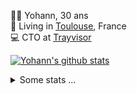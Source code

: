 <p>
  👨🏻 <bold>Yohann</bold>, 30 ans<br/>
  💼 Living in <a href="https://www.google.com/maps?q=toulouse">Toulouse</a>, France<br/>
  💻 CTO at <a href="https://trayvisor.com/">Trayvisor</a><br/>
</p>

<a href="https://github.com/anuraghazra/github-readme-stats"><img align="center" src="https://github-readme-stats-dviw-8taegaswk-yohann84ls-projects.vercel.app//api?username=yohann84L&show_icons=true&include_all_commits=true" alt="Yohann's github stats" /> </a>


<details>
  <summary>Some stats ...</summary><br/>
  

<!--START_SECTION:waka-->
![Code Time](http://img.shields.io/badge/Code%20Time-1%2C339%20hrs%204%20mins-blue)

![Profile Views](http://img.shields.io/badge/Profile%20Views-0-blue)

**🐱 My GitHub Data** 

> 📦 441.0 kB Used in GitHub's Storage 
 > 
> 🏆 565 Contributions in the Year 2025
 > 
> 🚫 Not Opted to Hire
 > 
> 📜 26 Public Repositories 
 > 
> 🔑 21 Private Repositories 
 > 
**I'm an Early 🐤** 

```text
🌞 Morning                30747 commits       ███████░░░░░░░░░░░░░░░░░░   29.61 % 
🌆 Daytime                60137 commits       ██████████████░░░░░░░░░░░   57.90 % 
🌃 Evening                12805 commits       ███░░░░░░░░░░░░░░░░░░░░░░   12.33 % 
🌙 Night                  166 commits         ░░░░░░░░░░░░░░░░░░░░░░░░░   00.16 % 
```
📅 **I'm Most Productive on Wednesday** 

```text
Monday                   19939 commits       █████░░░░░░░░░░░░░░░░░░░░   19.20 % 
Tuesday                  19497 commits       █████░░░░░░░░░░░░░░░░░░░░   18.77 % 
Wednesday                21187 commits       █████░░░░░░░░░░░░░░░░░░░░   20.40 % 
Thursday                 20988 commits       █████░░░░░░░░░░░░░░░░░░░░   20.21 % 
Friday                   20311 commits       █████░░░░░░░░░░░░░░░░░░░░   19.56 % 
Saturday                 742 commits         ░░░░░░░░░░░░░░░░░░░░░░░░░   00.71 % 
Sunday                   1191 commits        ░░░░░░░░░░░░░░░░░░░░░░░░░   01.15 % 
```


📊 **This Week I Spent My Time On** 

```text
🕑︎ Time Zone: Europe/Paris

💬 Programming Languages: 
Image (svg)              6 hrs 25 mins       █████████████████████████   99.04 % 
Other                    3 mins              ░░░░░░░░░░░░░░░░░░░░░░░░░   00.96 % 

🔥 Editors: 
Figma                    5 hrs 58 mins       ███████████████████████░░   92.06 % 
Zed                      30 mins             ██░░░░░░░░░░░░░░░░░░░░░░░   07.94 % 

💻 Operating System: 
Mac                      6 hrs 29 mins       █████████████████████████   100.00 % 
```

**I Mostly Code in Python** 

```text
Python                   26 repos            ██████████████░░░░░░░░░░░   54.17 % 
Jupyter Notebook         4 repos             ██░░░░░░░░░░░░░░░░░░░░░░░   08.33 % 
JavaScript               3 repos             ██░░░░░░░░░░░░░░░░░░░░░░░   06.25 % 
HTML                     2 repos             █░░░░░░░░░░░░░░░░░░░░░░░░   04.17 % 
Shell                    1 repo              █░░░░░░░░░░░░░░░░░░░░░░░░   02.08 % 
```




 Last Updated on 14/08/2025 00:44:37 UTC
<!--END_SECTION:waka-->
